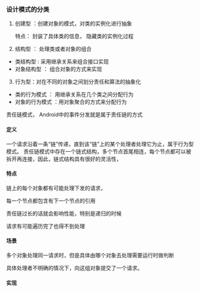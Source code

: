 
### 设计模式的分类
1. 创建型 ：创建对象的模式，对类的实例化进行抽象

   特点：
封装了具体类的信息，
隐藏类的实例化过程

2. 结构型 ： 处理类或者对象的组合

* 类结构型 : 采用继承关系来组合接口实现
* 对象结构型 ： 组合对象的方式来实现

3. 行为型：对在不同的对象之间划分责任和算法的抽象化

* 类的行为模式 ： 用继承关系在几个类之间分配行为
* 对象的行为模式 ：用对象聚合的方式来分配行为

责任链模式， Android中的事件分发就是属于责任链的方式

#### 定义 ####
一个请求沿着一条“链”传递，直到该“链”上的某个处理者处理它为止，属于行为型模式。
责任链模式中存在一个链式结构，多个节点首尾相连，每个节点都可以被拆开再连接，因此，链式结构具有很好的灵活性，

#### 特点 ####
链上的每个对象都有可能处理下发的请求，

每一个节点都包含有下一个节点的引用

责任链过长的话就会影响性能，特别是递归的时候

请求有可能遍历完了也得不到处理

#### 场景 ####
多个对象处理同一请求时，但是具体由哪个对象去处理需要运行时做判断

具体处理者不明确的情况下，向这组对象提交了一个请求。

#### 实现 ####



